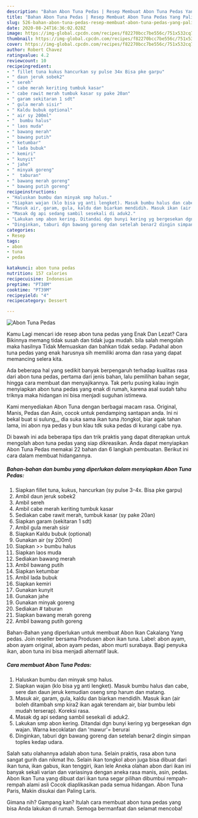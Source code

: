 ```yaml
---
description: "Bahan Abon Tuna Pedas | Resep Membuat Abon Tuna Pedas Yang Paling Enak"
title: "Bahan Abon Tuna Pedas | Resep Membuat Abon Tuna Pedas Yang Paling Enak"
slug: 526-bahan-abon-tuna-pedas-resep-membuat-abon-tuna-pedas-yang-paling-enak
date: 2020-08-24T16:36:02.028Z
image: https://img-global.cpcdn.com/recipes/f82270bcc7be556c/751x532cq70/abon-tuna-pedas-foto-resep-utama.jpg
thumbnail: https://img-global.cpcdn.com/recipes/f82270bcc7be556c/751x532cq70/abon-tuna-pedas-foto-resep-utama.jpg
cover: https://img-global.cpcdn.com/recipes/f82270bcc7be556c/751x532cq70/abon-tuna-pedas-foto-resep-utama.jpg
author: Robert Chavez
ratingvalue: 4.2
reviewcount: 10
recipeingredient:
- " fillet tuna kukus hancurkan sy pulse 34x Bisa pke garpu"
- " daun jeruk sobek2"
- " sereh"
- " cabe merah keriting tumbuk kasar"
- " cabe rawit merah tumbuk kasar sy pake 20an"
- " garam sekitaran 1 sdt"
- " gula merah sisir"
- " Kaldu bubuk optional"
- " air sy 200ml"
- "  bumbu halus"
- " laos muda"
- " bawang merah"
- " bawang putih"
- " ketumbar"
- " lada bubuk"
- " kemiri"
- " kunyit"
- " jahe"
- " minyak goreng"
- "  taburan"
- " bawang merah goreng"
- " bawang putih goreng"
recipeinstructions:
- "Haluskan bumbu dan minyak smp halus."
- "Siapkan wajan (klo bisa yg anti lengket). Masuk bumbu halus dan cabe, sere dan daun jeruk kemudian oseng smp harum dan matang."
- "Masuk air, garam, gula, kaldu dan biarkan mendidih. Masuk ikan (air boleh ditambah smp kira2 ikan agak terendam air, biar bumbu lebi mudah terserap). Koreksi rasa."
- "Masak dg api sedang sambil sesekali di aduk2."
- "Lakukan smp abon kering. Ditandai dgn bunyi kering yg bergesekan dgn wajan. Warna kecoklatan dan &#39;mawur&#39;= berurai"
- "Dinginkan, taburi dgn bawang goreng dan setelah benar2 dingin simpan toples kedap udara."
categories:
- Resep
tags:
- abon
- tuna
- pedas

katakunci: abon tuna pedas 
nutrition: 157 calories
recipecuisine: Indonesian
preptime: "PT38M"
cooktime: "PT39M"
recipeyield: "4"
recipecategory: Dessert

---
```



![Abon Tuna Pedas](https://img-global.cpcdn.com/recipes/f82270bcc7be556c/751x532cq70/abon-tuna-pedas-foto-resep-utama.jpg)

Kamu Lagi mencari ide resep abon tuna pedas yang Enak Dan Lezat? Cara Bikinnya memang tidak susah dan tidak juga mudah. bila salah mengolah maka hasilnya Tidak Memuaskan dan bahkan tidak sedap. Padahal abon tuna pedas yang enak harusnya sih memiliki aroma dan rasa yang dapat memancing selera kita.

Ada beberapa hal yang sedikit banyak berpengaruh terhadap kualitas rasa dari abon tuna pedas, pertama dari jenis bahan, lalu pemilihan bahan segar, hingga cara membuat dan menyajikannya. Tak perlu pusing kalau ingin menyiapkan abon tuna pedas yang enak di rumah, karena asal sudah tahu triknya maka hidangan ini bisa menjadi suguhan istimewa.

Kami menyediakan Abon Tuna dengan berbagai macam rasa. Original, Manis, Pedas dan Asin, cocok untuk pendamping santapan anda. Ini ni bekal buat si sulung,,, dia suka sama ikan tuna /tongkol, biar agak tahan lama, ini abon nya pedas y bun klau tdk suka pedas di kurangi cabe nya.


Di bawah ini ada beberapa tips dan trik praktis yang dapat diterapkan untuk mengolah abon tuna pedas yang siap dikreasikan. Anda dapat menyiapkan Abon Tuna Pedas memakai 22 bahan dan 6 langkah pembuatan. Berikut ini cara dalam membuat hidangannya.

<!--inarticleads1-->

##### Bahan-bahan dan bumbu yang diperlukan dalam menyiapkan Abon Tuna Pedas:

1. Siapkan  fillet tuna, kukus, hancurkan (sy pulse 3-4x. Bisa pke garpu)
1. Ambil  daun jeruk sobek2
1. Ambil  sereh
1. Ambil  cabe merah keriting tumbuk kasar
1. Sediakan  cabe rawit merah, tumbuk kasar (sy pake 20an)
1. Siapkan  garam (sekitaran 1 sdt)
1. Ambil  gula merah sisir
1. Siapkan  Kaldu bubuk (optional)
1. Gunakan  air (sy 200ml)
1. Siapkan  &gt;&gt; bumbu halus
1. Siapkan  laos muda
1. Sediakan  bawang merah
1. Ambil  bawang putih
1. Siapkan  ketumbar
1. Ambil  lada bubuk
1. Siapkan  kemiri
1. Gunakan  kunyit
1. Gunakan  jahe
1. Gunakan  minyak goreng
1. Sediakan  # taburan
1. Siapkan  bawang merah goreng
1. Ambil  bawang putih goreng


Bahan-Bahan yang diperlukan untuk membuat Abon Ikan Cakalang Yang pedas. Join reseller bersama Produsen abon ikan tuna. Label: abon ayam, abon ayam original, abon ayam pedas, abon murti surabaya. Bagi penyuka ikan, abon tuna ini bisa menjadi alternatif lauk. 

<!--inarticleads2-->

##### Cara membuat Abon Tuna Pedas:

1. Haluskan bumbu dan minyak smp halus.
1. Siapkan wajan (klo bisa yg anti lengket). Masuk bumbu halus dan cabe, sere dan daun jeruk kemudian oseng smp harum dan matang.
1. Masuk air, garam, gula, kaldu dan biarkan mendidih. Masuk ikan (air boleh ditambah smp kira2 ikan agak terendam air, biar bumbu lebi mudah terserap). Koreksi rasa.
1. Masak dg api sedang sambil sesekali di aduk2.
1. Lakukan smp abon kering. Ditandai dgn bunyi kering yg bergesekan dgn wajan. Warna kecoklatan dan &#39;mawur&#39;= berurai
1. Dinginkan, taburi dgn bawang goreng dan setelah benar2 dingin simpan toples kedap udara.


Salah satu olahannya adalah abon tuna. Selain praktis, rasa abon tuna sangat gurih dan nikmat lho. Selain ikan tongkol abon juga bisa dibuat dari ikan tuna, ikan gabus, ikan tenggiri, ikan lele Aneka olahan abon dari ikan ini banyak sekali varian dan variasinya dengan aneka rasa manis, asin, pedas. Abon Ikan Tuna yang dibuat dari ikan tuna segar pilihan dibumbui rempah-rempah alami asli Cocok diaplikasikan pada semua hidangan. Abon Tuna Paris, Makin disukai dan Paling Laris. 

Gimana nih? Gampang kan? Itulah cara membuat abon tuna pedas yang bisa Anda lakukan di rumah. Semoga bermanfaat dan selamat mencoba!
